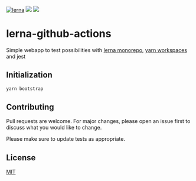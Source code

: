 [![lerna](https://img.shields.io/badge/maintained%20with-lerna-cc00ff.svg)](https://lerna.js.org/)
![](https://img.shields.io/badge/unit--test-jest-brightgreen)
![](https://img.shields.io/badge/package%20manager-yarn-blue)

# lerna-github-actions

Simple webapp to test possibilities with [lerna monorepo](https://lerna.js.org/), [yarn workspaces](https://yarnpkg.com/features/workspaces/) and jest

## Initialization

```bash
yarn bootstrap
```


## Contributing
Pull requests are welcome. For major changes, please open an issue first to discuss what you would like to change.

Please make sure to update tests as appropriate.

## License
[MIT](https://choosealicense.com/licenses/mit/)
